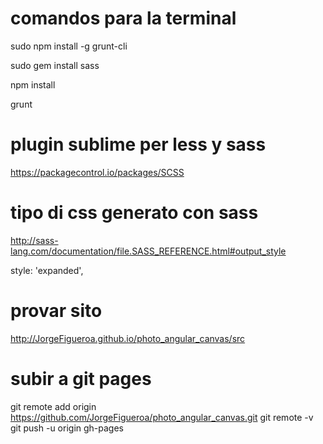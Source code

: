 # comandos para la terminal
sudo npm install -g grunt-cli

sudo gem install sass

npm install

grunt

#  plugin sublime per less y sass

https://packagecontrol.io/packages/SCSS

# tipo di css generato con sass
http://sass-lang.com/documentation/file.SASS_REFERENCE.html#output_style

style: 'expanded',

# provar sito
http://JorgeFigueroa.github.io/photo_angular_canvas/src    


# subir a git pages
git remote add origin https://github.com/JorgeFigueroa/photo_angular_canvas.git
git remote -v
git push -u origin gh-pages
                
                
                
              